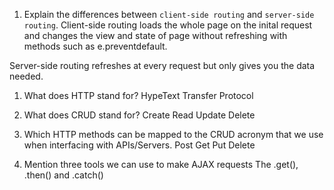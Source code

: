1.  Explain the differences between `client-side routing` and `server-side routing`.
Client-side routing loads the whole page on the inital request and changes the view and state of page without refreshing with methods such as e.preventdefault.
	
Server-side routing refreshes at every request but only gives you the data needed.


1.  What does HTTP stand for?
HypeText Transfer Protocol
	
1.  What does CRUD stand for?
Create Read Update Delete
	
1.  Which HTTP methods can be mapped to the CRUD acronym that we use when interfacing with APIs/Servers.
Post Get Put Delete
	
1.  Mention three tools we can use to make AJAX requests
The .get(), .then() and .catch()